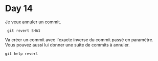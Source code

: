 # Day 14

Je veux annuler un commit.

     git revert SHA1

Va créer un commit avec l'exacte inverse du commit passé en paramètre. Vous pouvez aussi lui donner une suite de commits à annuler.

    git help revert
